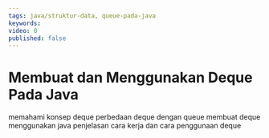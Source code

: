 ```yaml
---
tags: java/struktur-data, queue-pada-java
keywords: 
video: 0
published: false
---
```

# Membuat dan Menggunakan Deque Pada Java

memahami konsep deque 
perbedaan deque dengan queue
membuat deque menggunakan java
penjelasan cara kerja dan cara penggunaan deque 
